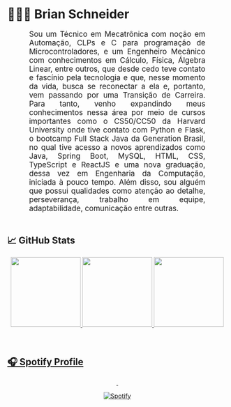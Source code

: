 <h1>👨🏻‍💻 Brian Schneider</h1> 

<p align:"center" style="text-align: justify; margin: 0 50px; font-size: 17px;" >
    Sou um Técnico em Mecatrônica com noção em Automação, CLPs e C para programação de Microcontroladores, e um Engenheiro Mecânico com conhecimentos em Cálculo, Física, Álgebra Linear, entre outros, que desde cedo teve contato e fascínio pela tecnologia e que, nesse momento da vida, busca se reconectar a ela e, portanto, vem passando por uma Transição de Carreira. Para tanto, venho expandindo meus conhecimentos nessa área por meio de cursos importantes como o CS50/CC50 da Harvard University onde tive contato com Python e Flask, o bootcamp Full Stack Java da Generation Brasil, no qual tive acesso a novos aprendizados como Java, Spring Boot, MySQL, HTML, CSS, TypeScript e ReactJS e uma nova graduação, dessa vez em Engenharia da Computação, iniciada à pouco tempo. Além disso, sou alguém que possui qualidades como atenção ao detalhe, perseverança, trabalho em equipe, adaptabilidade, comunicação entre outras.
<br>
<br>
<div align="center">

<h2 align="left">📈 GitHub Stats</h2> 

<div class="stats" align="center">
  
  <a href="https://github.com/Brian-Schneider">
  <img height="160em" src="https://github-readme-stats.vercel.app/api?username=Brian-Schneider&hide=stars&count_private=true&show_icons=true&theme=chartreuse-dark&border_radius=20"/>
  <img height="160em" src="https://github-readme-stats.vercel.app/api/top-langs/?username=Brian-Schneider&layout=compact&show_icons=true&theme=chartreuse-dark&border_radius=20"/>
   <img height="160em" src="https://streak-stats.demolab.com?user=Brian-Schneider&count_private=true&theme=chartreuse-dark&border_radius=20"/>

 
</div>
    
<br>
<br>

<h2 align="left">🎧 Spotify Profile</h2>
    
&nbsp;<div align="center">
  [![Spotify](https://now-playing-spotify-alpha.vercel.app/api/spotify?background_color=0d1117&border_color=ffffff)](https://open.spotify.com/user/omnitenebris)
    </div>


    
<!--  End Stats Cards -->

<!--
**Brian-Schneider/Brian-Schneider** is a ✨ _special_ ✨ repository because its `README.md` (this file) appears on your GitHub profile.

Here are some ideas to get you started:

- 🔭 I’m currently working on ...
- 🌱 I’m currently learning ...
- 👯 I’m looking to collaborate on ...
- 🤔 I’m looking for help with ...
- 💬 Ask me about ...
- 📫 How to reach me: ...
- 😄 Pronouns: ...
- ⚡ Fun fact: ...
-->
